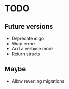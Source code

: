 # TODO

## Future versions

- Deprecate migo
- Wrap errors
- Add a verbose mode
- Return structs

## Maybe

- Allow reverting migrations